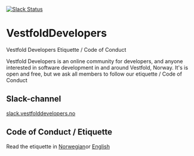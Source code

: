 [![Slack Status](http://slack.vestfolddevelopers.no/badge.svg)](http://slack.vestfolddevelopers.no)

# VestfoldDevelopers
Vestfold Developers Etiquette / Code of Conduct

Vestfold Developers is an online community for developers, and anyone interested in software development in and around Vestfold, Norway.
It's is open and free, but we ask all members to follow our etiquette / Code of Conduct

## Slack-channel
[slack.vestfolddevelopers.no](http://slack.vestfolddevelopers.no)

## Code of Conduct / Etiquette
Read the etiquette in [Norwegian](https://github.com/pavsaund/VestfoldDevelopers/blob/master/Etiquette_Norwegian.md)or [English](https://github.com/pavsaund/VestfoldDevelopers/blob/master/Etiquette_English.md)

